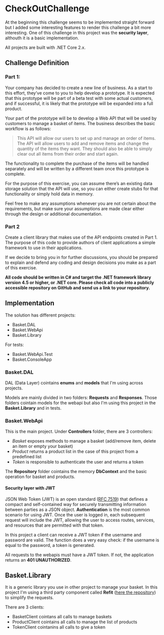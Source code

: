 # CheckOutChallenge
At the beginning this challenge seems to be implemented straight forward but I added some interesting features to render this challenge a bit more interesting. One of this challenge in this project was the **security layer**, althouth it is a basic implementation.

All projects are built with .NET Core 2.x.

## Challenge Definition

### Part 1:

Your company has decided to create a new line of business.  As a start to this effort, they’ve come to you to help develop a prototype.  It is expected that this prototype will be part of a beta test with some actual customers, and if successful, it is likely that the prototype will be expanded into a full product.

Your part of the prototype will be to develop a Web API that will be used by customers to manage a basket of items. The business describes the basic workflow is as follows:

> This API will allow our users to set up and manage an order of items.  The API will allow users to add and remove items and change the quantity of the items they want.  They should also be able to simply clear out all items from their order and start again.

The functionality to complete the purchase of the items will be handled separately and will be written by a different team once this prototype is complete.  

For the purpose of this exercise, you can assume there’s an existing data storage solution that the API will use, so you can either create stubs for that functionality or simply hold data in memory.

Feel free to make any assumptions whenever you are not certain about the requirements, but make sure your assumptions are made clear either through the design or additional documentation.

### Part 2

Create a client library that makes use of the API endpoints created in Part 1.  The purpose of this code to provide authors of client applications a simple framework to use in their applications.

If we decide to bring you in for further discussions, you should be prepared to explain and defend any coding and design decisions you make as a part of this exercise.

**All code should be written in C# and target the .NET framework library version 4.5 or higher, or .NET core.  Please check all code into a publicly accessible repository on GitHub and send us a link to your repository.**

## Implementation
The solution has different projects:

- Basket.DAL
- Basket.WebApi
- Basket.Library

For tests:
- Basket.WebApi.Test
- Basket.ConsoleApp

### Basket.DAL
DAL (Data Layer) cointains **enums** and **models** that I'm using across projects. 

Models are mainly divided in two folders: **Requests** and **Responses**. Those folders cointain models for the webapi but also I'm using this project in the **Basket.Library** and in tests.

### Basket.WebApi
This is the main project. Under **Controllers** folder, there are 3 controllers:

- _Basket_ exposes methods to manage a basket (add/remove item, delete an item or empty your basket)
- _Product_ returns a product list in the case of this project from a predefined list
- _Token_ is responsible to authenticate the user and returns a token

The **Repository** folder cointains the memory **DbContext** and the basic operation for basket and products.

#### Security layer with JWT
JSON Web Token (JWT) is an open standard ([RFC 7519](https://tools.ietf.org/html/rfc7519)) that defines a compact and self-contained way for securely transmitting information between parties as a JSON object. **Authentication** is the most common scenario for using JWT. Once the user is logged in, each subsequent request will include the JWT, allowing the user to access routes, services, and resources that are permitted with that token.

In this project a client can receive a JWT token if the username and password are valid. The function does a very easy check: if the username is equal to the password, a token is generated. 

All requests to the webapis must have a JWT token. If not, the application returns an **401 UNAUTHORIZED**.

## Basket.Library
It is a generic library you use in other project to manage your basket. In this project I'm using a third party component called **Refit** ([here the repository](https://github.com/paulcbetts/refit)) to simplify the requests. 

There are 3 clients:
- BasketClient cointans all calls to manage baskets
- ProductClient cointains all calls to manage the list of products
- TokenClient cointanins all calls to give a token
